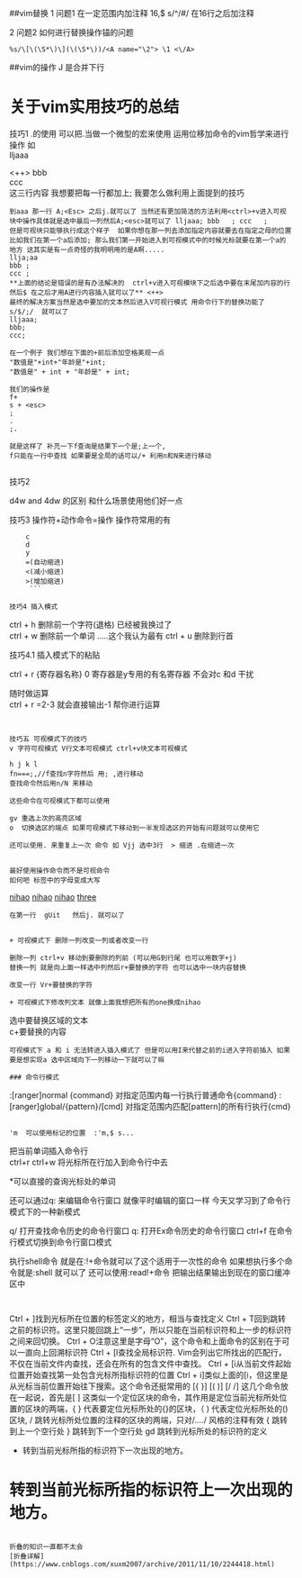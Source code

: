 ##vim替换
1 问题1 在一定范围内加注释 
16,$ s/^/#/ 在16行之后加注释

2 问题2 如何进行替换操作锚的问题
```
%s/\[\(\S*\)\](\(\S*\))/<A name="\2"> \1 <\/A>
```

##vim的操作
J 是合并下行


# 关于vim实用技巧的总结 

技巧1 .的使用 可以把.当做一个微型的宏来使用 运用位移加命令的vim哲学来进行操作
如  
lljaaa



<++>
bbb   
ccc   
这三行内容 我想要把每一行都加上; 我要怎么做利用上面提到的技巧

```
到aaa 那一行 A;<Esc> 之后j.就可以了 当然还有更加简洁的方法利用<ctrl>+v进入可视块中操作具体就是选中最后一列然后A;<esc>就可以了 lljaaa; bbb   ; ccc   ;
但是可视块只能够执行成这个样子  如果你想在那一列去添加指定内容就要去在指定之母的位置 比如我们在第一个a后添加; 那么我们第一开始进入到可视模式中的时候光标就要在第一个a的地方 这其实是有一点奇怪的我明明用的是A啊.....
llja;aa
bbb ;  
ccc ;  
**上面的结论是错误的是有办法解决的  ctrl+v进入可视模块下之后选中要在末尾加内容的行  然后$ 在之后才用A进行内容插入就可以了** <++>
最终的解决方案当然是选中要加的文本然后进入V可视行模式 用命令行下的替换功能了
s/$/;/  就可以了
lljaaa;
bbb;
ccc;
```

```
在一个例子 我们想在下面的+前后添加空格美观一点 
"数值是"+int+"年龄是"+int;
"数值是" + int + "年龄是" + int;

我们的操作是  
f+ 
s + <esc> 
;
.
;.   

就是这样了 补充一下f查询是结果下一个是;上一个,
f只能在一行中查找 如果要是全局的话可以/+ 利用n和N来进行移动


```

技巧2 

d4w and 4dw 
的区别  和什么场景使用他们好一点


技巧3 
操作符+动作命令=操作
操作符常用的有
```
	c 
	d 
	y 
	=(自动缩进) 
	<(减小缩进)
    >(增加缩进)
	 ```

技巧4 插入模式
```
ctrl + h 删除前一个字符(退格) 已经被我换过了  
ctrl + w 删除前一个单词  .....这个我认为最有
ctrl + u 删除到行首


技巧4.1 插入模式下的粘贴

ctrl + r {寄存器名称}
0 寄存器是y专用的有名寄存器 不会对c 和d 干扰

随时做运算  
ctrl + r =2-3<CR>  就会直接输出-1 帮你进行运算
```


技巧五 可视模式下的技巧 
v 字符可视模式 V行文本可视模式 ctrl+v块文本可视模式

h j k l 
fn===;,//f查找n字符然后 用; ,进行移动
查找命令然后用n/N 来移动

这些命令在可视模式下都可以使用  

gv 重选上次的高亮区域
o  切换选区的端点 如果可视模式下移动到一半发现选区的开始有问题就可以使用它

还可以使用. 来重复上一次 命令 如 Vjj 选中3行  > 缩进 .在缩进一次


最好使用操作命令而不是可视命令
如何吧 标签中的字母变成大写
```
<a href="#">nihao</a>
<a href="#">nihao</a>
<a href="#">nihao</a>
<a href="#">three</a>
```
在第一行  gUit   然后j. 就可以了


+ 可视模式下 删除一列改变一列或者改变一行

删除一列 ctrl+v 移动到要删除的列前 (可以用G到行尾 也可以用数字+j)
替换一列 就是向上面一样选中列然后r+要替换的字符 也可以选中一块内容替换

改变一行 Vr+要替换的字符

+ 可视模式下修改列文本 就像上面我想把所有的one换成nihao
```
选中要替换区域的文本  
c+要替换的内容
<esc>
```
可视模式下 a 和 i 无法转进入插入模式了 但是可以用I来代替之前的i进入字符前插入 如果要是想实现a 选中区域向下一列移动一下就可以了嘛

### 命令行模式

```
:[ranger]normal {command} 对指定范围内每一行执行普通命令{command}
:[ranger]global/{pattern}/[cmd] 对指定范围内匹配[pattern]的所有行执行{cmd}

```

'm  可以使用标记的位置  :'m,$ s...
```
把当前单词插入命令行  
ctrl+r ctrl+w 将光标所在行加入到命令行中去



*可以直接的查询光标处的单词



还可以通过q:  来编辑命令行窗口  就像平时编辑的窗口一样
今天又学习到了命令行模式下的一种新模式 

q/  打开查找命令历史的命令行窗口
q: 打开Ex命令历史的命令行窗口
ctrl+f 在命令行模式切换到命令行窗口模式



执行shell命令   就是在:!+命令就可以了这个适用于一次性的命令  如果想执行多个命令就是:shell  就可以了  还可以使用:read!+命令 把输出结果输出到现在的窗口缓冲区中

```


```
Ctrl + ]找到光标所在位置的标签定义的地方，相当与查找定义
Ctrl + T回到跳转之前的标识符。这里只能回跳上“一步”，所以只能在当前标识符和上一步的标识符之间来回切换。
Ctrl + O注意这里是字母“O”，这个命令和上面命令的区别在于可以一直向上回溯标识符
Ctrl + [l查找全局标识符. Vim会列出它所找出的匹配行，不仅在当前文件内查找，还会在所有的包含文件中查找。
Ctrl + [i从当前文件起始位置开始查找第一处包含光标所指标识符的位置
Ctrl + i]类似上面的[i，但这里是从光标当前位置开始往下搜索。这个命令还挺常用的
[{ }] [( )] [/ /] 这几个命令放在一起说，首先是[ ] 这类似一个定位区块的命令，其作用是定位当前光标所处位置的区块的两端，{ } 代表要定位光标所处的{}的区块，（ ) 代表定位光标所处的()区块, / 跳转光标所处位置的注释的区块的两端，只对/*....*/ 风格的注释有效
{ 跳转到上一个空行处
} 跳转到下一个空行处
gd 跳转到光标所处的标识符的定义
* 转到当前光标所指的标识符下一次出现的地方。
# 转到当前光标所指的标识符上一次出现的地方。
```

折叠的知识一直都不太会
[折叠详解](https://www.cnblogs.com/xuxm2007/archive/2011/11/10/2244418.html) 
